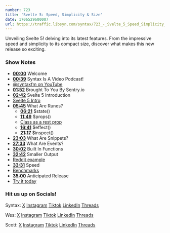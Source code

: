 ```yaml
---
number: 723
title: 'Svelte 5: Speed, Simplicity & Size'
date: 1706529600007
url: https://traffic.libsyn.com/syntax/723_-_Svelte_5_Speed_Simplicity__Size.mp3
---
```


Unveiling Svelte 5! delving into its latest features. From the impressive speed and simplicity to its compact size, discover what makes this new release so exciting.

### Show Notes

- **[00:00](#t=00:00)** Welcome
- **[00:39](#t=00:39)** Syntax Is A Video Podcast!
- [@syntaxfm on YouTube](https://www.youtube.com/@syntaxfm)
- **[01:52](#t=01:52)** Brought To You By Sentry.io
- **[02:42](#t=02:42)** Svelte 5 Introduction
- [Svelte 5 Intro](https://svelte-5-preview.vercel.app/docs/introduction)
- **[05:45](#t=05:45)** What Are Runes?
  - **[06:21](#t=06:21)** $state()
  - **[11:49](#t=11:49)** $props()
  - [Class as a rest prop](https://svelte-5-preview.vercel.app/#H4sIAAAAAAAAE41QS2rDMBS8ykMUktBUSejOiQOlx6i7cGQ5FpElIT2nNcJ3rz75lW66Em9GM8yMJ62Q3JHiwxNV95wU5M0YsiQ4mni4M5fIw-30YFlEdo5ZYXBfqQpFb7RFeNfhVVzhK7RW9zCjqztEs8VsGwWSIzA9KIQSnhzWyOfrRWQC1w6KodAKhGKW90E7X4CPTIVZ81zCJtlMCVW71T2L2h0GxKDWiknBTqW_2Uwpa0JdAT55TVGdFVn90IHJ2rmyIqOuCKz2oXyvG9EK3pAC7cCn5W2ru-q_kzGtHIKnlFrucIo7GKuNm8cZfhXy8QNNYWLaRpwvyR6J_XWJQOciDkfJE0xHfd3vULPT0YbizQvTUtsCLG-2meu4OHZYwGa9Nt8X7Es02D1Caa9s_XePz-kHAwhxqEcCAAA=)
  - **[16:41](#t=16:41)** $effect()
  - **[21:17](#t=21:17)** $inspect()
- **[23:03](#t=23:03)** What Are Snippets?
- **[27:33](#t=27:33)** What Are Events?
- **[30:02](#t=30:02)** Built In Functions
- **[32:42](#t=32:42)** Smaller Output
- [Reddit example](https://www.reddit.com/r/sveltejs/comments/18jdxht/i_have_migrated_147_components_to_svelte_5_and/)
- **[33:31](#t=33:31)** Speed
- [Benchmarks](https://krausest.github.io/js-framework-benchmark/current.html)
- **[35:00](#t=35:00)** Anticipated Release
- [Try it today](https://svelte-5-preview.vercel.app/)

### Hit us up on Socials!

Syntax: [X](https://twitter.com/syntaxfm) [Instagram](https://www.instagram.com/syntax_fm/) [Tiktok](https://www.tiktok.com/@syntaxfm) [LinkedIn](https://www.linkedin.com/company/96077407/admin/feed/posts/) [Threads](https://www.threads.net/@syntax_fm)

Wes: [X](https://twitter.com/wesbos) [Instagram](https://www.instagram.com/wesbos/) [Tiktok](https://www.tiktok.com/@wesbos) [LinkedIn](https://www.linkedin.com/in/wesbos/) [Threads](https://www.threads.net/@wesbos)

Scott: [X](https://twitter.com/stolinski) [Instagram](https://www.instagram.com/stolinski/) [Tiktok](https://www.tiktok.com/@stolinski) [LinkedIn](https://www.linkedin.com/in/stolinski/) [Threads](https://www.threads.net/@stolinski)
